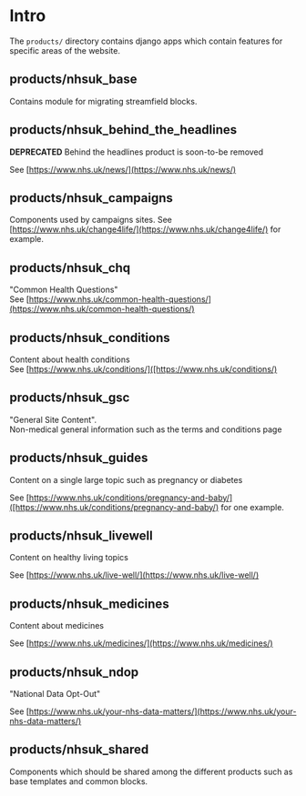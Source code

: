 # Intro

The `products/` directory contains django apps which contain features for specific areas of the website.

## products/nhsuk_base

Contains module for migrating streamfield blocks.

## products/nhsuk_behind_the_headlines

**DEPRECATED**
Behind the headlines product is soon-to-be removed

See [https://www.nhs.uk/news/](https://www.nhs.uk/news/)

## products/nhsuk_campaigns

Components used by campaigns sites.
See [https://www.nhs.uk/change4life/](https://www.nhs.uk/change4life/) for example.

## products/nhsuk_chq

"Common Health Questions"  
See [https://www.nhs.uk/common-health-questions/](https://www.nhs.uk/common-health-questions/)

## products/nhsuk_conditions

Content about health conditions  
See [https://www.nhs.uk/conditions/]([https://www.nhs.uk/conditions/)

## products/nhsuk_gsc

"General Site Content".  
Non-medical general information such as the terms and conditions page

## products/nhsuk_guides

Content on a single large topic such as pregnancy or diabetes

See [https://www.nhs.uk/conditions/pregnancy-and-baby/]([https://www.nhs.uk/conditions/pregnancy-and-baby/) for one example.

## products/nhsuk_livewell

Content on healthy living topics

See [https://www.nhs.uk/live-well/](https://www.nhs.uk/live-well/)

## products/nhsuk_medicines

Content about medicines

See [https://www.nhs.uk/medicines/](https://www.nhs.uk/medicines/)

## products/nhsuk_ndop

"National Data Opt-Out"

See [https://www.nhs.uk/your-nhs-data-matters/](https://www.nhs.uk/your-nhs-data-matters/)

## products/nhsuk_shared

Components which should be shared among the different products such as base templates and common blocks.
